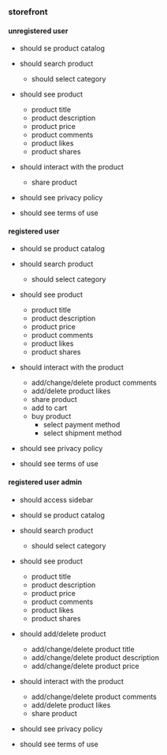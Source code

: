 ### storefront

#### unregistered user

* should se product catalog

* should search product
  * should select category

* should see product
  * product title
  * product description
  * product price
  * product comments
  * product likes
  * product shares
 
* should interact with the product
  * share product

* should see privacy policy        

* should see terms of use     

#### registered user

* should se product catalog

* should search product
  * should select category

* should see product
  * product title
  * product description
  * product price
  * product comments
  * product likes
  * product shares

* should interact with the product
  * add/change/delete product comments
  * add/delete product likes
  * share product
  * add to cart
  * buy product
    * select payment method
    * select shipment method
                
* should see privacy policy        

* should see terms of use      

#### registered user admin

* should access sidebar              
  
* should se product catalog

* should search product
  * should select category

* should see product
  * product title
  * product description
  * product price
  * product comments
  * product likes
  * product shares

* should add/delete product
  * add/change/delete product title
  * add/change/delete product description
  * add/change/delete product price
 
* should interact with the product
  * add/change/delete product comments
  * add/delete product likes
  * share product
  
* should see privacy policy        

* should see terms of use        
